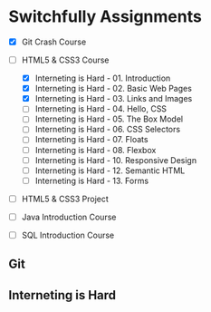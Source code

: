 # Switchfully Assignments

- [x] Git Crash Course
- [ ] HTML5 & CSS3 Course
  - [x] Interneting is Hard - 01. Introduction
  - [x] Interneting is Hard - 02. Basic Web Pages
  - [x] Interneting is Hard - 03. Links and Images
  - [ ] Interneting is Hard - 04. Hello, CSS
  - [ ] Interneting is Hard - 05. The Box Model
  - [ ] Interneting is Hard - 06. CSS Selectors
  - [ ] Interneting is Hard - 07. Floats
  - [ ] Interneting is Hard - 08. Flexbox
  - [ ] Interneting is Hard - 10. Responsive Design
  - [ ] Interneting is Hard - 12. Semantic HTML
  - [ ] Interneting is Hard - 13. Forms
  <!-- - [ ] Interneting is Hard - 09. Advanced Positioning -->
  <!-- - [ ] Interneting is Hard - 11. Responsive Images -->
  <!-- - [ ] Interneting is Hard - 14. Web -->
- [ ] HTML5 & CSS3 Project
- [ ] Java Introduction Course
- [ ] SQL Introduction Course
 

## Git

## Interneting is Hard